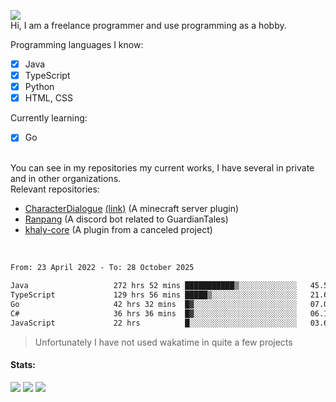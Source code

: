![](https://komarev.com/ghpvc/?username=iAtog&color=brightgreen) <br>
Hi, I am a freelance programmer and use programming as a hobby.<br>

Programming languages I know:
- [x] Java
- [x] TypeScript
- [x] Python
- [x] HTML, CSS

Currently learning:
- [x] Go
<br>
You can see in my repositories my current works, I have several in private and in other organizations.<br>
Relevant repositories:<br>

* [CharacterDialogue](https://github.com/iAtog/character-dialogue) [(link)](https://www.spigotmc.org/resources/95868/) (A minecraft server plugin)
* [Ranpang](https://github.com/iAtog/Ranpang) (A discord bot related to GuardianTales)
* [khaly-core](https://github.com/KhalyRPG/rpg) (A plugin from a canceled project)
<br>

<!--START_SECTION:waka-->

```txt
From: 23 April 2022 - To: 28 October 2025

Java                   272 hrs 52 mins ███████████▒░░░░░░░░░░░░░   45.51 %
TypeScript             129 hrs 56 mins █████▒░░░░░░░░░░░░░░░░░░░   21.67 %
Go                     42 hrs 32 mins  █▓░░░░░░░░░░░░░░░░░░░░░░░   07.09 %
C#                     36 hrs 36 mins  █▓░░░░░░░░░░░░░░░░░░░░░░░   06.11 %
JavaScript             22 hrs          █░░░░░░░░░░░░░░░░░░░░░░░░   03.67 %
```

<!--END_SECTION:waka-->
> Unfortunately I have not used wakatime in quite a few projects
#### Stats:
![](https://github-profile-summary-cards.vercel.app/api/cards/profile-details?username=iAtog&theme=github_dark)
![](https://github-profile-summary-cards.vercel.app/api/cards/stats?username=iAtog&theme=github_dark)
![](https://github-profile-summary-cards.vercel.app/api/cards/repos-per-language?username=iAtog&theme=github_dark) 
